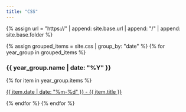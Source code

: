 ```yaml
---
title: "CSS"
---
```


{% assign url = "https://" | append: site.base.url | append: "/" | append: site.base.folder %} 


{% assign grouped_items = site.css | group_by: "date" %}
{% for year_group in grouped_items %}
<h3>{{ year_group.name | date: "%Y" }}</h3>
{% for item in year_group.items %}

<p><a href="{{ item.url }}">{{ item.date | date: "%m-%d" }} - {{ item.title }}</a></p>
{% endfor %}
{% endfor %}
